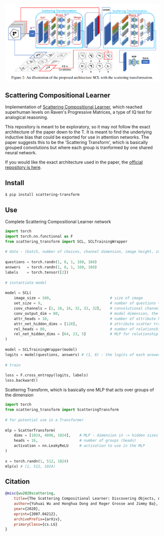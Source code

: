 <img src="./scattering.png" width="600px"></img>

## Scattering Compositional Learner

Implementation of <a href="https://arxiv.org/abs/2007.04212">Scattering Compositional Learner</a>, which reached superhuman levels on Raven's Progressive Matrices, a type of IQ test for analogical reasoning.

This repository is meant to be exploratory, so it may not follow the exact architecture of the paper down to the T. It is meant to find the underlying inductive bias that could be exported for use in attention networks. The paper suggests this to be the 'Scattering Transform', which is basically  grouped convolutions but where each group is tranformed by one shared neural network.

If you would like the exact architecture used in the paper, the <a href="https://github.com/dhh1995/SCL">official repository is here</a>.

## Install

```bash
$ pip install scattering-transform
```

## Use

Complete Scattering Compositional Learner network

```python
import torch
import torch.nn.functional as F
from scattering_transform import SCL, SCLTrainingWrapper

# data - (batch, number of choices, channel dimension, image height, image width)

questions = torch.randn(1, 8, 1, 160, 160)
answers   = torch.randn(1, 8, 1, 160, 160)
labels    = torch.tensor([2])

# instantiate model

model = SCL(
    image_size = 160,                           # size of image
    set_size = 9,                               # number of questions + 1 answer
    conv_channels = [1, 16, 16, 32, 32, 32],    # convolutional channel progression, 1 for greyscale, 3 for rgb
    conv_output_dim = 80,                       # model dimension, the output dimension of the vision net
    attr_heads = 10,                            # number of attribute heads
    attr_net_hidden_dims = [128],               # attribute scatter transform MLP hidden dimension(s)
    rel_heads = 80,                             # number of relationship heads
    rel_net_hidden_dims = [64, 23, 5]           # MLP for relationship net
)

model = SCLTrainingWrapper(model)
logits = model(questions, answers) # (1, 8) - the logits of each answer being the correct match

# train

loss = F.cross_entropy(logits, labels)
loss.backward()
```

Scattering Transform, which is basically one MLP that acts over groups of the dimension

```python
import torch
from scattering_transform import ScatteringTransform

# for potential use in a Transformer

mlp = ScatterTransform(
    dims = [1024, 4096, 1024],    # MLP - dimension in -> hidden sizes -> dimension out
    heads = 16,                   # number of groups (heads)
    activation = nn.LeakyReLU     # activation to use in the MLP
)

x = torch.randn(1, 512, 1024)
mlp(x) # (1, 512, 1024)
```

## Citation

```bibtex
@misc{wu2020scattering,
    title={The Scattering Compositional Learner: Discovering Objects, Attributes, Relationships in Analogical Reasoning},
    author={Yuhuai Wu and Honghua Dong and Roger Grosse and Jimmy Ba},
    year={2020},
    eprint={2007.04212},
    archivePrefix={arXiv},
    primaryClass={cs.LG}
}
```
